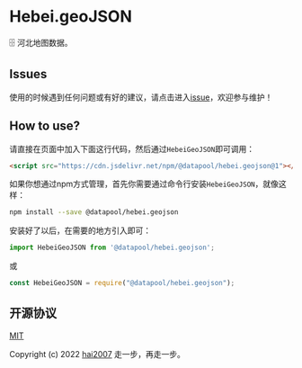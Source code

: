 # Hebei.geoJSON
🗄️ 河北地图数据。

## Issues
使用的时候遇到任何问题或有好的建议，请点击进入[issue](https://github.com/hai2007/datapool/issues)，欢迎参与维护！

## How to use?

请直接在页面中加入下面这行代码，然后通过```HebeiGeoJSON```即可调用：

```html
<script src="https://cdn.jsdelivr.net/npm/@datapool/hebei.geojson@1"></script>
```

如果你想通过npm方式管理，首先你需要通过命令行安装``````HebeiGeoJSON``````，就像这样：

```bash
npm install --save @datapool/hebei.geojson
```

安装好了以后，在需要的地方引入即可：

```js
import HebeiGeoJSON from '@datapool/hebei.geojson';
```

或

```js
const HebeiGeoJSON = require("@datapool/hebei.geojson");
```

开源协议
---------------------------------------
[MIT](https://github.com/hai2007/datapool/blob/master/LICENSE)

Copyright (c) 2022 [hai2007](https://hai2007.gitee.io/sweethome/) 走一步，再走一步。
